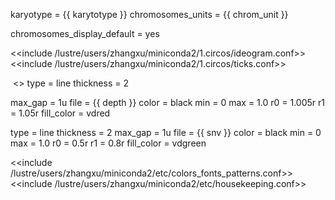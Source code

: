 karyotype = {{ karytotype }}
chromosomes_units = {{ chrom_unit }}

chromosomes_display_default = yes


<<include /lustre/users/zhangxu/miniconda2/1.circos/ideogram.conf>>
<<include /lustre/users/zhangxu/miniconda2/1.circos/ticks.conf>>

<image>
<<include /lustre/users/zhangxu/miniconda2/etc/image.conf>>
</image>

<plots>

<plot>
type = line
thickness = 2

max_gap = 1u
file = {{ depth }}
color = black
min = 0
max = 1.0
r0 = 1.005r
r1 = 1.05r
fill_color = vdred
</plot>

<plot>
type = line
thickness = 2
max_gap = 1u
file = {{ snv }}
color = black
min = 0
max = 1.0
r0 = 0.5r
r1 = 0.8r
fill_color = vdgreen
</plot>

</plots>

<<include /lustre/users/zhangxu/miniconda2/etc/colors_fonts_patterns.conf>>
<<include /lustre/users/zhangxu/miniconda2/etc/housekeeping.conf>>

